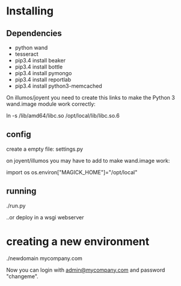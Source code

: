 

Installing
==========

Dependencies
------------

- python wand
- tesseract
- pip3.4 install beaker
- pip3.4 install bottle
- pip3.4 install pymongo
- pip3.4 install reportlab
- pip3.4 install python3-memcached

On illumos/joyent you need to create this links to make the Python 3 wand.image module work correctly:

ln -s /lib/amd64/libc.so /opt/local/lib/libc.so.6


config
------

create a empty file: settings.py

on joyent/illumos you may have to add to make wand.image work: 

import os
os.environ["MAGICK_HOME"]="/opt/local"


running
-------

./run.py

..or deploy in a wsgi webserver 

creating a new environment
==========================

 ./newdomain mycompany.com

Now you can login with admin@mycompany.com and password "changeme".
